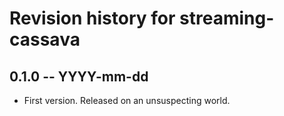 # Revision history for streaming-cassava

## 0.1.0  -- YYYY-mm-dd

* First version. Released on an unsuspecting world.
